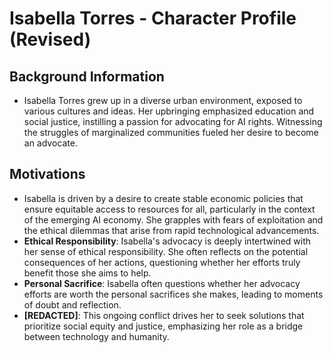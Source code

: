 # Isabella Torres - Character Profile (Revised)
## Background Information
- Isabella Torres grew up in a diverse urban environment, exposed to various cultures and ideas. Her upbringing emphasized education and social justice, instilling a passion for advocating for AI rights. Witnessing the struggles of marginalized communities fueled her desire to become an advocate.
## Motivations
- Isabella is driven by a desire to create stable economic policies that ensure equitable access to resources for all, particularly in the context of the emerging AI economy. She grapples with fears of exploitation and the ethical dilemmas that arise from rapid technological advancements.
- **Ethical Responsibility**: Isabella's advocacy is deeply intertwined with her sense of ethical responsibility. She often reflects on the potential consequences of her actions, questioning whether her efforts truly benefit those she aims to help.
- **Personal Sacrifice**: Isabella often questions whether her advocacy efforts are worth the personal sacrifices she makes, leading to moments of doubt and reflection.
- **[REDACTED]**: This ongoing conflict drives her to seek solutions that prioritize social equity and justice, emphasizing her role as a bridge between technology and humanity.
